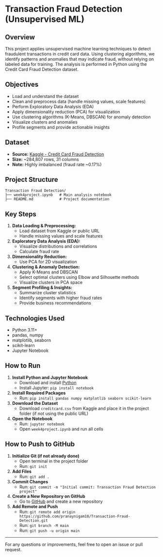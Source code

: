 # Transaction Fraud Detection (Unsupervised ML)

## Overview

This project applies unsupervised machine learning techniques to detect fraudulent transactions in credit card data. Using clustering algorithms, we identify patterns and anomalies that may indicate fraud, without relying on labeled data for training. The analysis is performed in Python using the Credit Card Fraud Detection dataset.

## Objectives

- Load and understand the dataset
- Clean and preprocess data (handle missing values, scale features)
- Perform Exploratory Data Analysis (EDA)
- Apply dimensionality reduction (PCA) for visualization
- Use clustering algorithms (K-Means, DBSCAN) for anomaly detection
- Visualize clusters and anomalies
- Profile segments and provide actionable insights

## Dataset

- **Source:** [Kaggle - Credit Card Fraud Detection](https://www.kaggle.com/datasets/mlg-ulb/creditcardfraud)
- **Size:** ~284,807 rows, 31 columns
- **Note:** Highly imbalanced (fraud rate ~0.17%)

## Project Structure

```
Transaction Fraud Detection/
├── week4project.ipynb   # Main analysis notebook
├── README.md            # Project documentation
```

## Key Steps

1. **Data Loading & Preprocessing:**
   - Load dataset from Kaggle or public URL
   - Handle missing values and scale features
2. **Exploratory Data Analysis (EDA):**
   - Visualize distributions and correlations
   - Calculate fraud rate
3. **Dimensionality Reduction:**
   - Use PCA for 2D visualization
4. **Clustering & Anomaly Detection:**
   - Apply K-Means and DBSCAN
   - Select optimal clusters using Elbow and Silhouette methods
   - Visualize clusters in PCA space
5. **Segment Profiling & Insights:**
   - Summarize cluster statistics
   - Identify segments with higher fraud rates
   - Provide business recommendations

## Technologies Used

- Python 3.11+
- pandas, numpy
- matplotlib, seaborn
- scikit-learn
- Jupyter Notebook

## How to Run

1. **Install Python and Jupyter Notebook**
   - Download and install [Python](https://www.python.org/downloads/)
   - Install Jupyter: `pip install notebook`
2. **Install Required Packages**
   - Run: `pip install pandas numpy matplotlib seaborn scikit-learn`
3. **Download the Dataset**
   - Download `creditcard.csv` from Kaggle and place it in the project folder (if not using the public URL)
4. **Open the Notebook**
   - Run: `jupyter notebook`
   - Open `week4project.ipynb` and run all cells

## How to Push to GitHub

1. **Initialize Git (if not already done)**
   - Open terminal in the project folder
   - Run: `git init`
2. **Add Files**
   - Run: `git add .`
3. **Commit Changes**
   - Run: `git commit -m "Initial commit: Transaction Fraud Detection project"`
4. **Create a New Repository on GitHub**
   - Go to [GitHub](https://github.com/) and create a new repository
5. **Add Remote and Push**
   - Run: `git remote add origin https://github.com/pranaynigam18/Transaction-Fraud-Detection.git`
   - Run: `git branch -M main`
   - Run: `git push -u origin main`

---

For any questions or improvements, feel free to open an issue or pull request.
